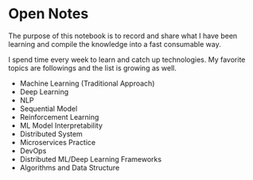 # Open Notes

The purpose of this notebook is to record and share what I have been learning and compile the knowledge into a fast consumable way.

I spend time every week to learn and catch up technologies. My favorite topics are followings and the list is growing as well.

* Machine Learning (Traditional Approach)
* Deep Learning
* NLP
* Sequential Model
* Reinforcement Learning
* ML Model Interpretability
* Distributed System
* Microservices Practice
* DevOps
* Distributed ML/Deep Learning Frameworks
* Algorithms and Data Structure